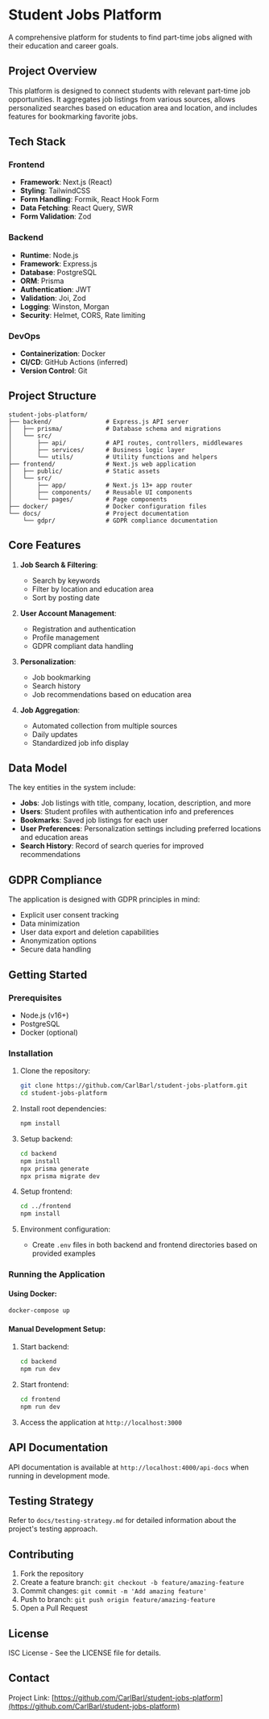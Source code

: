 # Student Jobs Platform

A comprehensive platform for students to find part-time jobs aligned with their education and career goals.

## Project Overview

This platform is designed to connect students with relevant part-time job opportunities. It aggregates job listings from various sources, allows personalized searches based on education area and location, and includes features for bookmarking favorite jobs.

## Tech Stack

### Frontend
- **Framework**: Next.js (React)
- **Styling**: TailwindCSS
- **Form Handling**: Formik, React Hook Form
- **Data Fetching**: React Query, SWR
- **Form Validation**: Zod

### Backend
- **Runtime**: Node.js
- **Framework**: Express.js
- **Database**: PostgreSQL
- **ORM**: Prisma
- **Authentication**: JWT
- **Validation**: Joi, Zod
- **Logging**: Winston, Morgan
- **Security**: Helmet, CORS, Rate limiting

### DevOps
- **Containerization**: Docker
- **CI/CD**: GitHub Actions (inferred)
- **Version Control**: Git

## Project Structure

```
student-jobs-platform/
├── backend/               # Express.js API server
│   ├── prisma/            # Database schema and migrations
│   └── src/
│       ├── api/           # API routes, controllers, middlewares
│       ├── services/      # Business logic layer
│       └── utils/         # Utility functions and helpers
├── frontend/              # Next.js web application
│   ├── public/            # Static assets
│   └── src/
│       ├── app/           # Next.js 13+ app router
│       ├── components/    # Reusable UI components
│       └── pages/         # Page components
├── docker/                # Docker configuration files
└── docs/                  # Project documentation
    └── gdpr/              # GDPR compliance documentation
```

## Core Features

1. **Job Search & Filtering**:
   - Search by keywords
   - Filter by location and education area
   - Sort by posting date

2. **User Account Management**:
   - Registration and authentication
   - Profile management
   - GDPR compliant data handling

3. **Personalization**:
   - Job bookmarking
   - Search history
   - Job recommendations based on education area

4. **Job Aggregation**:
   - Automated collection from multiple sources
   - Daily updates
   - Standardized job info display

## Data Model

The key entities in the system include:

- **Jobs**: Job listings with title, company, location, description, and more
- **Users**: Student profiles with authentication info and preferences
- **Bookmarks**: Saved job listings for each user
- **User Preferences**: Personalization settings including preferred locations and education areas
- **Search History**: Record of search queries for improved recommendations

## GDPR Compliance

The application is designed with GDPR principles in mind:
- Explicit user consent tracking
- Data minimization
- User data export and deletion capabilities
- Anonymization options
- Secure data handling

## Getting Started

### Prerequisites
- Node.js (v16+)
- PostgreSQL
- Docker (optional)

### Installation

1. Clone the repository:
   ```bash
   git clone https://github.com/CarlBarl/student-jobs-platform.git
   cd student-jobs-platform
   ```

2. Install root dependencies:
   ```bash
   npm install
   ```

3. Setup backend:
   ```bash
   cd backend
   npm install
   npx prisma generate
   npx prisma migrate dev
   ```

4. Setup frontend:
   ```bash
   cd ../frontend
   npm install
   ```

5. Environment configuration:
   - Create `.env` files in both backend and frontend directories based on provided examples

### Running the Application

#### Using Docker:
```bash
docker-compose up
```

#### Manual Development Setup:
1. Start backend:
   ```bash
   cd backend
   npm run dev
   ```

2. Start frontend:
   ```bash
   cd frontend
   npm run dev
   ```

3. Access the application at `http://localhost:3000`

## API Documentation

API documentation is available at `http://localhost:4000/api-docs` when running in development mode.

## Testing Strategy

Refer to `docs/testing-strategy.md` for detailed information about the project's testing approach.

## Contributing

1. Fork the repository
2. Create a feature branch: `git checkout -b feature/amazing-feature`
3. Commit changes: `git commit -m 'Add amazing feature'`
4. Push to branch: `git push origin feature/amazing-feature`
5. Open a Pull Request

## License

ISC License - See the LICENSE file for details.

## Contact

Project Link: [https://github.com/CarlBarl/student-jobs-platform](https://github.com/CarlBarl/student-jobs-platform)